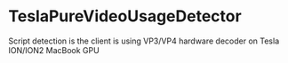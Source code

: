 # TeslaPureVideoUsageDetector
Script detection is the client is using VP3/VP4 hardware decoder on Tesla ION/ION2 MacBook GPU
